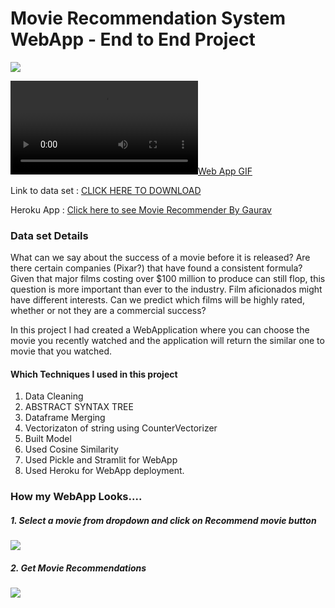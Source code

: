 # Movie Recommendation System WebApp - End to End Project

![](https://winxtech.com/theme-assets/movie-reco.webp)

[![Web App GIF](https://github.com/gauravtopre9/Machine-Learning_projects/blob/main/Movie%20Recommendation%20System/Webappgif.gif.mp4)](https://twitter-analysis-web-app.herokuapp.com)
<br/>

Link to data set : [CLICK HERE TO DOWNLOAD](https://movie-recommend-gaurav.herokuapp.com/)


Heroku App : [Click here to see Movie Recommender By Gaurav](https://movie-recommend-gaurav.herokuapp.com/)

### Data set Details 

What can we say about the success of a movie before it is released? Are there certain companies (Pixar?) that have found a consistent formula? Given that major films costing over $100 million to produce can still flop, this question is more important than ever to the industry. Film aficionados might have different interests. Can we predict which films will be highly rated, whether or not they are a commercial success?

In this project I had created a WebApplication where you can choose the movie you recently watched and the application will return the similar one to movie that you watched.

#### Which Techniques I used in this project
1. Data Cleaning
2. ABSTRACT SYNTAX TREE
3. Dataframe Merging 
4. Vectorizaton of string using CounterVectorizer
5. Built Model
6. Used Cosine Similarity
7. Used Pickle and Stramlit for WebApp
8. Used Heroku for WebApp deployment.


### How my WebApp Looks....

##### 1. Select a movie from dropdown and click on Recommend movie button

![](https://github.com/gauravtopre9/Machine-Learning_projects/blob/main/Movie%20Recommendation%20System/m%202.PNG?raw=true)

##### 2. Get Movie Recommendations

![](https://github.com/gauravtopre9/Machine-Learning_projects/blob/main/Movie%20Recommendation%20System/m%201.PNG?raw=true)
